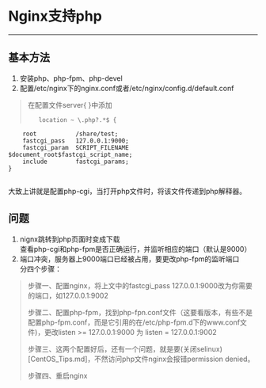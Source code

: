 # Nginx支持php #
************************
## 基本方法 ##
1. 安装php、php-fpm、php-devel  
2. 配置/etc/nginx下的nginx.conf或者/etc/nginx/config.d/default.conf  
>在配置文件server{ }中添加
>```
>    location ~ \.php?.*$ {  
        root           /share/test;  
        fastcgi_pass   127.0.0.1:9000;  
        fastcgi_param  SCRIPT_FILENAME  $document_root$fastcgi_script_name;  
        include        fastcgi_params;  
    }
>```   
大致上讲就是配置php-cgi，当打开php文件时，将该文件传递到php解释器。
## 问题 ##
1. nignx跳转到php页面时变成下载  
查看php-cgi和php-fpm是否正确运行，并监听相应的端口（默认是9000）   
2. 端口冲突，服务器上9000端口已经被占用，要更改php-fpm的监听端口  
分四个步骤：   
>步骤一、配置nginx，将上文中的fastcgi_pass 127.0.0.1:9000改为你需要的端口，如127.0.0.1:9002   
>  
>步骤二、配置php-fpm，找到php-fpn.conf文件（这要看版本，有些不是配置php-fpm.conf，而是它引用的在/etc/php-fpm.d下的www.conf文件)，更改listen >= 127.0.0.1:9000
>为 listen = 127.0.0.1:9002   
>  
>步骤三、这两个配置好后，还有一个问题，就是要(关闭selinux)[CentOS_Tips.md]，不然访问php文件nginx会报错permission denied。  
>  
>步骤四、重启nginx
